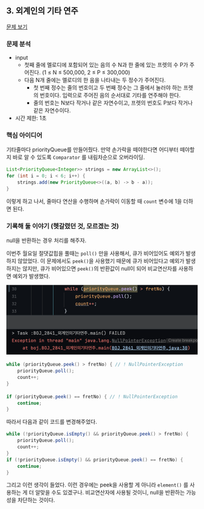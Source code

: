 ## 3. 외계인의 기타 연주

[문제 보기](https://www.acmicpc.net/problem/2841)


### 문제 분석


- input
  - 첫째 줄에 멜로디에 포함되어 있는 음의 수 N과 한 줄에 있는 프렛의 수 P가 주어진다. (1 ≤ N ≤ 500,000, 2 ≤ P ≤ 300,000)
  - 다음 N개 줄에는 멜로디의 한 음을 나타내는 두 정수가 주어진다.
    - 첫 번째 정수는 줄의 번호이고 두 번째 정수는 그 줄에서 눌러야 하는 프렛의 번호이다. 입력으로 주어진 음의 순서대로 기타를 연주해야 한다.
    - 줄의 번호는 N보다 작거나 같은 자연수이고, 프렛의 번호도 P보다 작거나 같은 자연수이다.
- 시간 제한: 1초


### 핵심 아이디어

기타줄마다 priorityQueue를 만들어줬다. 만약 손가락을 떼야한다면 어디부터 떼야할지 바로 알 수 있도록 `Comparator` 를 내림차순으로 오버라이딩.
```java
List<PriorityQueue<Integer>> strings = new ArrayList<>();
for (int i = 0; i < 6; i++) {
    strings.add(new PriorityQueue<>((a, b) -> b - a));
}
```

이렇게 하고 나서, 줄마다 연산을 수행하며 손가락이 이동할 때 `count` 변수에 1을 더하면 된다.


### 기록해 둘 이야기 (헷갈렸던 것, 모르겠는 것)

null을 반환하는 경우 처리를 해주자.

이번주 월요일 절댓값힙을 풀때는 `poll()` 만을 사용해서, 큐가 비어있어도 예외가 발생하지 않았었다.
이 문제에서도 `peek()`을 사용했기 때문에 큐가 비어있다고 예외가 발생하지는 않지만,
큐가 비어있으면 `peek()`의 반환값이 null이 되어 비교연산자를 사용하면 예외가 발생했다.

![](./comapring_to_null.png)

```java
while (priorityQueue.peek() > fretNo) { // ! NullPointerException
    priorityQueue.poll();
    count++;
}

if (priorityQueue.peek() == fretNo) { // ! NullPointerException
    continue;
}
```


따라서 다음과 같이 코드를 변경해주었다.

```java
while (!priorityQueue.isEmpty() && priorityQueue.peek() > fretNo) {
    priorityQueue.poll();
    count++;
}
if (!priorityQueue.isEmpty() && priorityQueue.peek() == fretNo) {
    continue;
}
```

그리고 이런 생각이 들었다. 이런 경우에는 peek을 사용할 게 아니라 `element()` 를 사용하는 게 더 알맞을 수도 있겠구나.
비교연산자에 사용될 것이니, null을 반환하는 가능성을 차단하는 것이다.